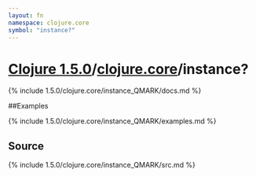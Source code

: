 ```yaml
---
layout: fn
namespace: clojure.core
symbol: "instance?"
---
```


# [Clojure 1.5.0](../../)/[clojure.core](../)/instance?

{% include 1.5.0/clojure.core/instance_QMARK/docs.md %}

##Examples

{% include 1.5.0/clojure.core/instance_QMARK/examples.md %}
## Source
{% include 1.5.0/clojure.core/instance_QMARK/src.md %}


